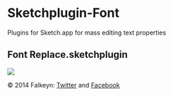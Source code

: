 Sketchplugin-Font
=================

Plugins for Sketch.app for mass editing text properties 

## Font Replace.sketchplugin
![](https://dl.dropboxusercontent.com/u/3240668/sketch/FontReplaceDialog.png)


© 2014 Falkeyn: [Twitter](https://twitter.com/falkeyn) and [Facebook](https://www.facebook.com/Falkeyn)
